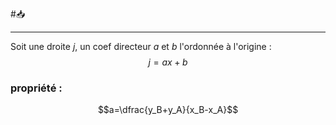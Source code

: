 #📥 
___
Soit une droite $j$, un coef directeur $a$ et $b$ l'ordonnée à l'origine : $$j=ax+b$$
### propriété :
$$a=\dfrac{y_B+y_A}{x_B-x_A}$$